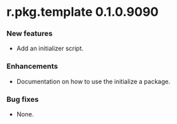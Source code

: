 # r.pkg.template 0.1.0.9090

### New features

* Add an initializer script.

### Enhancements

* Documentation on how to use the initialize a package.

### Bug fixes

* None.
